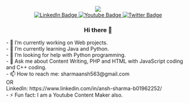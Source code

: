 <div align="center">
<div id= "header" align = "center">
  <img src="https://media.giphy.com/media/lGD7VxrtwNalqhx68w/giphy.gif">
</div>  

<div id="badges">
  <a href="https://www.linkedin.com/in/ansh-sharma-b01962252/">
    <img src="https://img.shields.io/badge/LinkedIn-blue?style=for-the-badge&logo=linkedin&logoColor=white" alt="LinkedIn Badge"/>
  </a>
  <a href="https://www.youtube.com/channel/UCJcgOIWWXv1uGtmyq0F5K8g">
    <img src="https://img.shields.io/badge/YouTube-red?style=for-the-badge&logo=youtube&logoColor=white" alt="Youtube Badge"/>
  </a>
  <a href="">
    <img src="https://img.shields.io/badge/Twitter-blue?style=for-the-badge&logo=twitter&logoColor=white" alt="Twitter Badge"/>
  </a>
</div>

<img src="https://komarev.com/ghpvc/?username=your-github-username&style=flat-square&color=blue" alt=""/>

### Hi there 👋
<div align="left">
- 🔭 I’m currently working on Web projects. <br>
- 🌱 I’m currently learning Java and Python. <br>
- 🤔 I’m looking for help with Python programming. <br>
- 💬 Ask me about Content Writing, PHP and HTML with JavaScript coding and C++ coding. <br>
- 📫 How to reach me: sharmaansh563@gmail.com  <br>
                         OR <br>
     LinkedIn: https://www.linkedin.com/in/ansh-sharma-b01962252/ <br>
- ⚡ Fun fact: I am a Youtube Content Maker also. <br>
</div>
</div>
